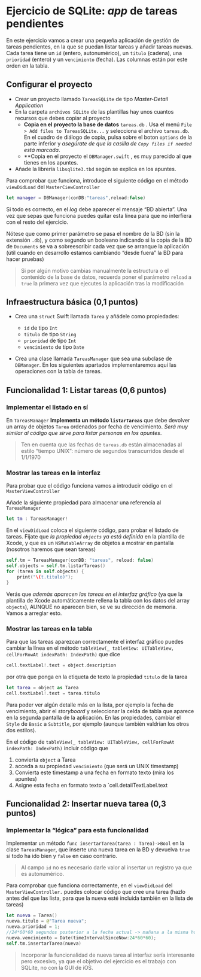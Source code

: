 # Ejercicio de SQLite: *app* de tareas pendientes

En este ejercicio vamos a crear una pequeña aplicación de gestión de tareas pendientes, en la que se puedan listar tareas y añadir tareas nuevas. Cada tarea tiene un `id` (entero, autonumérico), un `titulo` (cadena), una `prioridad` (entero) y un `vencimiento` (fecha). Las columnas están por este orden en la tabla.

## Configurar el proyecto

- Crear un proyecto llamado `TareasSQLite` de tipo *Master-Detail Application*
- En la carpeta `archivos SQLite` de las plantillas hay unos cuantos recursos que debes copiar al proyecto
	- **Copia en el proyecto la base de datos** `tareas.db` . Usa el menú `File > Add files to TareasSQLite...` y selecciona el archivo `tareas.db`. En el cuadro de diálogo de copia, pulsa sobre el boton `options` de la parte inferior y *asegúrate de que la casilla de `Copy files if needed` está marcada*.
	- **Copia en el proyecto el `DBManager.swift` , es muy parecido al que tienes en los apuntes.
- Añade la librería `libsqlite3.tbd` según se explica en los apuntes.

Para comprobar que funciona, introduce el siguiente código en el  método `viewDidLoad` del `MasterCiewController`  

```swift
let manager = DBManager(conDB:"tareas",reload:false)
```

Si todo es correcto, en el *log* debe aparecer el mensaje “BD abierta”. Una vez que sepas que funciona puedes quitar esta línea para que no interfiera con el resto del ejercicio.

Nótese que como primer parámetro se pasa el nombre de la BD (sin la extensión `.db`), y como segundo un booleano indicando si la copia de la BD de `Documents` se va a sobreescribir cada vez que se arranque la aplicación (útil cuando en desarrollo estamos cambiando “desde fuera” la BD para hacer pruebas)

> Si por algún motivo cambias manualmente la estructura o el contenido de la base de datos, recuerda poner el parámetro `reload` a `true` la primera vez que ejecutes la aplicación tras la modificación

## Infraestructura básica (0,1 puntos)

 - Crea una `struct` Swift llamada `Tarea` y añádele como propiedades:
	- `id` de tipo `Int`
	- `titulo` de tipo `String`
	- `prioridad` de tipo `Int`
	- `vencimiento` de tipo `Date`

- Crea una clase llamada `TareasManager` que sea una subclase de `DBManager`. En los siguientes apartados implementaremos aquí las operaciones con la tabla de tareas.

## Funcionalidad 1: Listar tareas (0,6 puntos)

### Implementar el listado en sí

En `TareasManager`  **Implementa un método `listarTareas`** que debe devolver un array de objetos `Tarea` ordenados por fecha de vencimiento. *Será muy similar al código que sirve para listar personas en los apuntes*.

> Ten en cuenta que las fechas de `tareas.db` están almacenadas al estilo “tiempo UNIX”: número de segundos transcurridos desde el 1/1/1970

### Mostrar las tareas en la interfaz

Para probar que el código funciona vamos a introducir código en el `MasterViewController`

Añade la siguiente propiedad para almacenar una referencia al `TareasManager` 


```swift
let tm : TareasManager!
```


En el `viewDidLoad` coloca el siguiente código, para probar el listado de tareas. Fijate que *la propiedad `objects` ya está definida* en la plantilla de Xcode, y que es un `NSMutableArray` de objetos a mostrar en pantalla (nosotros haremos que sean tareas)

```swift
self.tm = TareasManager(conDB: "tareas", reload: false)
self.objects = self.tm.listarTareas()
for (tarea in self.objects) {
    print("\(t.titulo)");
}
```

Verás que *además aparecen las tareas en el interfaz gráfico* (ya que la plantilla de Xcode automáticamente rellena la tabla con los datos del array `objects`), AUNQUE no aparecen bien, se ve su dirección de memoria. Vamos a arreglar esto.
 
### Mostrar las tareas en la tabla

Para que las tareas aparezcan correctamente el interfaz  gráfico puedes cambiar la línea en el método `tableView(_ tableView: UITableView, cellForRowAt indexPath: IndexPath)` que dice

```swift
cell.textLabel!.text = object.description
```

por otra que ponga en la etiqueta de texto la propiedad `titulo` de la tarea

```swift
let tarea = object as Tarea
cell.textLabel!.text = tarea.titulo
```

Para poder ver algún detalle más en la lista, por ejemplo la fecha de vencimiento, abrir el *storyboard* y seleccionar la celda de tabla que aparece en la segunda pantalla de la aplicación. En las propiedades, cambiar el `Style` de `Basic` a `Subtitle`, por ejemplo (aunque también valdrían los otros dos estilos).

En el código de `tableView(_ tableView: UITableView, cellForRowAt indexPath: IndexPath)` incluir código que

1. convierta `object` a Tarea
2. acceda a su propiedad `vencimiento` (que será un UNIX timestamp)
3. Convierta este timestamp a una fecha en formato texto (mira los apuntes)
4. Asigne esta fecha en formato texto a `cell.detailTextLabel.text

## Funcionalidad 2: Insertar nueva tarea (0,3 puntos)

### Implementar la “lógica” para esta funcionalidad

Implementar un método `func insertarTarea(tarea : Tarea)->Bool` en la clase `TareasManager`, que inserte una nueva tarea en la BD y devuelva `true` si todo ha ido bien y `false` en caso contrario.

> Al campo `id` no es necesario darle valor al insertar un registro ya que es autonumérico.

Para comprobar que funciona correctamente, en el `viewDidLoad` del `MasterViewController.` puedes colocar código que cree una tarea (hazlo antes del que las lista, para que la nueva esté incluida también en la lista de tareas)

```swift
let nueva = Tarea()
nueva.titulo = @"Tarea nueva";
nueva.prioridad = 1;
//24*60*60 segundos posterior a la fecha actual -> mañana a la misma hora
nueva.vencimiento = Date(timeIntervalSinceNow:24*60*60);
self.tm.insertarTarea(nueva)
```

> Incorporar la funcionalidad de nueva tarea al interfaz sería interesante pero excesivo, ya que el objetivo del ejercicio es el trabajo con SQLite, no con la GUI de iOS.